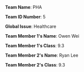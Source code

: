 **Team Name**: PHA

**Team ID Number**: 5

**Global Issue**: Healthcare


**Team Member 1's Name**: Owen Wei

**Team Member 1's Class**: 9.3


**Team Member 2's Name**: Ryan Lee

**Team Member 2's Class**: 9.3
